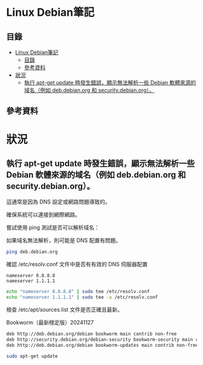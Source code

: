 # Linux Debian筆記

## 目錄

- [Linux Debian筆記](#linux-debian筆記)
  - [目錄](#目錄)
  - [參考資料](#參考資料)
- [狀況](#狀況)
  - [執行 apt-get update 時發生錯誤，顯示無法解析一些 Debian 軟體來源的域名（例如 deb.debian.org 和 security.debian.org）。](#執行-apt-get-update-時發生錯誤顯示無法解析一些-debian-軟體來源的域名例如-debdebianorg-和-securitydebianorg)

## 參考資料


# 狀況

## 執行 apt-get update 時發生錯誤，顯示無法解析一些 Debian 軟體來源的域名（例如 deb.debian.org 和 security.debian.org）。

這通常是因為 DNS 設定或網路問題導致的。

確保系統可以連接到網際網路。

嘗試使用 ping 測試是否可以解析域名：

如果域名無法解析，則可能是 DNS 配置有問題。

```sh
ping deb.debian.org
```

確認 /etc/resolv.conf 文件中是否有有效的 DNS 伺服器配置

```
nameserver 8.8.8.8
nameserver 1.1.1.1
```

```sh
echo "nameserver 8.8.8.8" | sudo tee /etc/resolv.conf
echo "nameserver 1.1.1.1" | sudo tee -a /etc/resolv.conf
```

檢查 /etc/apt/sources.list 文件是否正確且最新。

Bookworm（最新穩定版）20241127

```sh
deb http://deb.debian.org/debian bookworm main contrib non-free
deb http://security.debian.org/debian-security bookworm-security main contrib non-free
deb http://deb.debian.org/debian bookworm-updates main contrib non-free
```

```sh
sudo apt-get update
```
